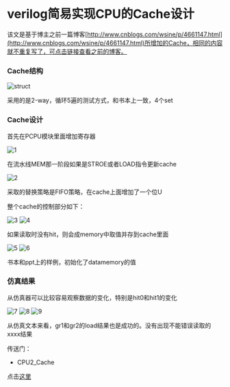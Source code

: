 # verilog简易实现CPU的Cache设计

该文是基于博主之前一篇博客[http://www.cnblogs.com/wsine/p/4661147.html](http://www.cnblogs.com/wsine/p/4661147.html)所增加的Cache，相同的内容就不重复写了，可点击链接查看之前的博客。

### Cache结构

![struct](http://images0.cnblogs.com/blog2015/701997/201507/202159193017748.png)

采用的是2-way，循环5遍的测试方式，和书本上一致，4个set

### Cache设计

首先在PCPU模块里面增加寄存器

![1](http://images0.cnblogs.com/blog2015/701997/201507/202159327852195.png)

在流水线MEM那一阶段如果是STROE或者LOAD指令更新cache

![2](http://images0.cnblogs.com/blog2015/701997/201507/202159591765133.png)

采取的替换策略是FIFO策略，在cache上面增加了一个位U

整个cache的控制部分如下：

![3](http://images0.cnblogs.com/blog2015/701997/201507/202202470669708.png)
![4](http://images0.cnblogs.com/blog2015/701997/201507/202200227542830.png)

如果读取时没有hit，则会成memory中取值并存到cache里面

![5](http://images0.cnblogs.com/blog2015/701997/201507/202200321299465.png)
![6](http://images0.cnblogs.com/blog2015/701997/201507/202201033322599.png)

书本和ppt上的样例，初始化了datamemory的值

### 仿真结果

从仿真器可以比较容易观察数据的变化，特别是hit0和hit1的变化

![7](http://images0.cnblogs.com/blog2015/701997/201507/202203068327335.png)
![8](http://images0.cnblogs.com/blog2015/701997/201507/202203213161312.png)
![9](http://images0.cnblogs.com/blog2015/701997/201507/202203275821264.png)

从仿真文本来看，gr1和gr2的load结果也是成功的。没有出现不能错误读取的xxxx结果

传送门：

- CPU2_Cache

点击[这里](http://pan.baidu.com/s/1i3pMzLN)